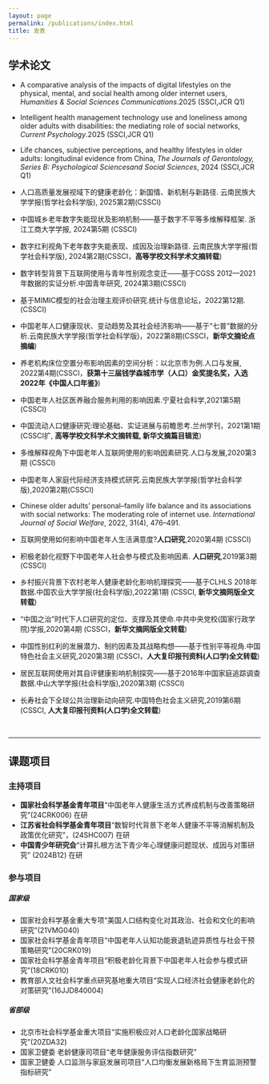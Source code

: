 ```yaml
---
layout: page
permalink: /publications/index.html
title: 发表
---
```


## **学术论文**
- A comparative analysis of the impacts of digital lifestyles on the physical, mental, and social health among older internet users, *Humanities & Social Sciences Communications*.2025 (SSCI,JCR Q1)
- Intelligent health management technology use and loneliness among older adults with disabilities: the mediating role of social networks, *Current Psychology*.2025 (SSCI,JCR Q1)
- Life chances, subjective perceptions, and healthy lifestyles in older adults: longitudinal evidence from China, *The Journals of Gerontology, Series B: Psychological Sciencesand Social Sciences*, 2024 (SSCI,JCR Q1)
- 人口高质量发展视域下的健康老龄化：新国情、新机制与新路径. 云南民族大学学报(哲学社会科学版), 2025第2期(CSSCI)
- 中国城乡老年数字失能现状及影响机制——基于数字不平等多维解释框架. 浙江工商大学学报, 2024第5期 (CSSCI)
- 数字红利视角下老年数字失能表现、成因及治理新路径. 云南民族大学学报(哲学社会科学版), 2024第2期(CSSCI，**高等学校文科学术文摘转载**)
- 数字转型背景下互联网使用与青年性别观念变迁——基于CGSS 2012—2021年数据的实证分析.中国青年研究, 2024第3期(CSSCI)
- 基于MIMIC模型的社会治理主观评价研究.统计与信息论坛，2022第12期. (CSSCI)
- 中国老年人口健康现状、变动趋势及其社会经济影响——基于“七普”数据的分析.云南民族大学学报(哲学社会科学版)，2022第8期(CSSCI，**新华文摘论点摘编**) 
- 养老机构床位空置分布影响因素的空间分析：以北京市为例.人口与发展, 2022第4期(CSSCI，**获第十三届钱学森城市学（人口）金奖提名奖，入选2022年《中国人口年鉴》**) 
- 中国老年人社区医养融合服务利用的影响因素.宁夏社会科学,2021第5期 (CSSCI) 
- 中国流动人口健康研究:理论基础、实证进展与前瞻思考.兰州学刊，2021第1期 (CSSCI扩, **高等学校文科学术文摘转载, 新华文摘篇目辑览**) 
- 多维解释视角下中国老年人互联网使用的影响因素研究.人口与发展,2020第3期 (CSSCI) 
- 中国老年人家庭代际经济支持模式研究.云南民族大学学报(哲学社会科学版),2020第2期(CSSCI) 
- Chinese older adults’ personal–family life balance and its associations with social networks: The moderating role of internet use. *International Journal of Social Welfare*, 2022, 31(4), 476–491. 
- 互联网使用如何影响中国老年人生活满意度?**人口研究**,2020第4期 (CSSCI)   
- 积极老龄化视野下中国老年人社会参与模式及影响因素. **人口研究**,2019第3期(CSSCI) 
- 乡村振兴背景下农村老年人健康老龄化影响机理探究——基于CLHLS 2018年数据.中国农业大学学报(社会科学版),2022第1期 (CSSCI, **新华文摘网版全文转载**) 
- “中国之治”时代下人口研究的定位、支撑及其使命.中共中央党校(国家行政学院)学报,2020第4期 (CSSCI，**新华文摘网版全文转载**) 
- 中国性别红利的发展潜力、制约因素及其战略构想——基于性别平等视角.中国特色社会主义研究,2020第3期 (CSSCI，**人大复印报刊资料(人口学)全文转载**) 
- 居民互联网使用对其自评健康影响机制探究——基于2016年中国家庭追踪调查数据.中山大学学报(社会科学版),2020第3期 (CSSCI) 
- 长寿社会下全球公共治理新动向研究.中国特色社会主义研究,2019第6期 (CSSCI, **人大复印报刊资料(人口学)全文转载**) 

  <br>

---

## **课题项目**
### 主持项目 

- **国家社会科学基金青年项目**“中国老年人健康生活方式养成机制与改善策略研究”(24CRK006) 在研
- **江苏省社会科学基金青年项目**“数智时代背景下老年人健康不平等消解机制及政策优化研究”，(24SHC007)  在研
- **中国青少年研究会**“计算扎根方法下青少年心理健康问题现状、成因与对策研究” (2024B12)  在研

### 参与项目 
##### 国家级
- 国家社会科学基金重大专项“美国人口结构变化对其政治、社会和文化的影响研究”(21VMG040)                                                 
- 国家社会科学基金青年项目“中国老年人认知功能衰退轨迹异质性与社会干预策略研究”(20CRK019) 
- 国家社会科学基金青年项目“积极老龄化背景下中国老年人社会参与模式研究”(18CRK010)  
- 教育部人文社会科学重点研究基地重大项目“实现人口经济社会健康老龄化的对策研究”(16JJD840004) 

#####  省部级
- 北京市社会科学基金重大项目“实施积极应对人口老龄化国家战略研究”(20ZDA32) 
- 国家卫健委 老龄健康司项目“老年健康服务评估指数研究”
- 国家卫健委 人口监测与家庭发展司项目“人口均衡发展新格局下生育监测预警指标研究”
  <br>
